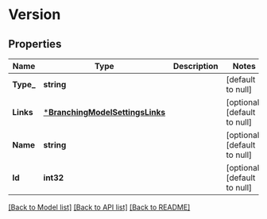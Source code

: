 # Version

## Properties
Name | Type | Description | Notes
------------ | ------------- | ------------- | -------------
**Type_** | **string** |  | [default to null]
**Links** | [***BranchingModelSettingsLinks**](branching_model_settings_links.md) |  | [optional] [default to null]
**Name** | **string** |  | [optional] [default to null]
**Id** | **int32** |  | [optional] [default to null]

[[Back to Model list]](../README.md#documentation-for-models) [[Back to API list]](../README.md#documentation-for-api-endpoints) [[Back to README]](../README.md)

